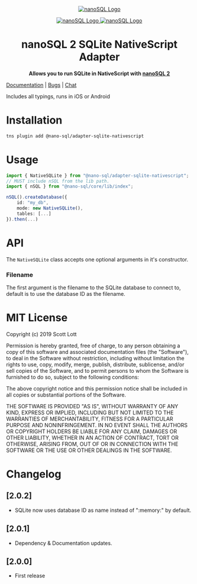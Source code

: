 <p align="center">
  <a href="https://github.com/ClickSimply/Nano-SQL/tree/2.0/packages/Core">
    <img src="https://github.com/ClickSimply/Nano-SQL/raw/2.0/graphics/logo.png" alt="nanoSQL Logo">
  </a>
</p>
<p align="center">
  <a href="https://badge.fury.io/js/%40nano-sql%2Fadapter-sqlite-nativescript">
    <img src="https://badge.fury.io/js/%40nano-sql%2Fadapter-sqlite-nativescript.svg" alt="nanoSQL Logo">
  </a>
  <a href="https://github.com/ClickSimply/@nano-sql/core/blob/master/LICENSE">
    <img src="https://img.shields.io/npm/l/express.svg?style=flat-square" alt="nanoSQL Logo">
  </a>
</p>

<h1 align="center">nanoSQL 2 SQLite NativeScript Adapter</h1>
<p align="center">
  <strong>Allows you to run SQLite in NativeScript with <a href="https://www.npmjs.com/package/@nano-sql/core">nanoSQL 2</a></strong>
</p>

[Documentation](https://nanosql.io/adapters/sqlite-nativescript.html) | [Bugs](https://github.com/ClickSimply/Nano-SQL/issues) | [Chat](https://gitter.im/nano-sql/community)

Includes all typings, runs in iOS or Android

# Installation

```sh
tns plugin add @nano-sql/adapter-sqlite-nativescript
```

# Usage

```ts
import { NativeSQLite } from "@nano-sql/adapter-sqlite-nativescript";
// MUST include nSQL from the lib path.
import { nSQL } from "@nano-sql/core/lib/index";

nSQL().createDatabase({
    id: "my_db",
    mode: new NativeSQLite(),
    tables: [...]
}).then(...)
```

# API

The `NativeSQLite` class accepts one optional arguments in it's constructor.

### Filename
The first argument is the filename to the SQLite database to connect to, default is to use the database ID as the filename.

# MIT License

Copyright (c) 2019 Scott Lott

Permission is hereby granted, free of charge, to any person obtaining a copy
of this software and associated documentation files (the "Software"), to deal
in the Software without restriction, including without limitation the rights
to use, copy, modify, merge, publish, distribute, sublicense, and/or sell
copies of the Software, and to permit persons to whom the Software is
furnished to do so, subject to the following conditions:

The above copyright notice and this permission notice shall be included in all
copies or substantial portions of the Software.

THE SOFTWARE IS PROVIDED "AS IS", WITHOUT WARRANTY OF ANY KIND, EXPRESS OR
IMPLIED, INCLUDING BUT NOT LIMITED TO THE WARRANTIES OF MERCHANTABILITY,
FITNESS FOR A PARTICULAR PURPOSE AND NONINFRINGEMENT. IN NO EVENT SHALL THE
AUTHORS OR COPYRIGHT HOLDERS BE LIABLE FOR ANY CLAIM, DAMAGES OR OTHER
LIABILITY, WHETHER IN AN ACTION OF CONTRACT, TORT OR OTHERWISE, ARISING FROM,
OUT OF OR IN CONNECTION WITH THE SOFTWARE OR THE USE OR OTHER DEALINGS IN THE
SOFTWARE.

# Changelog

## [2.0.2]
- SQLite now uses database ID as name instead of ":memory:" by default.

## [2.0.1]
- Dependency & Documentation updates.

## [2.0.0]
- First release